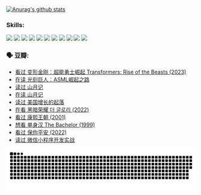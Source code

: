 
[![Anurag's github stats](https://github-readme-stats.vercel.app/api?username=w940853815)](https://github.com/anuraghazra/github-readme-stats)

### Skills:

<code><img height="32" src="https://cdn.jsdelivr.net/npm/simple-icons@v5/icons/python.svg"></code>
<code><img height="32" src="https://cdn.jsdelivr.net/npm/simple-icons@v5/icons/javascript.svg"></code>
<code><img height="32" src="https://cdn.jsdelivr.net/npm/simple-icons@v5/icons/django.svg"></code>
<code><img height="32" src="https://cdn.jsdelivr.net/npm/simple-icons@v5/icons/flask.svg"></code>
<code><img height="32" src="https://cdn.jsdelivr.net/npm/simple-icons@v5/icons/vuetify.svg"></code>
<code><img height="32" src="https://cdn.jsdelivr.net/npm/simple-icons@v5/icons/git.svg"></code>
<code><img height="32" src="https://cdn.jsdelivr.net/npm/simple-icons@v5/icons/docker.svg"></code>
<code><img height="32" src="https://cdn.jsdelivr.net/npm/simple-icons@v5/icons/postgresql.svg"></code>
<code><img height="32" src="https://cdn.jsdelivr.net/npm/simple-icons@v5/icons/elasticsearch.svg"></code>
<code><img height="32" src="https://cdn.jsdelivr.net/npm/simple-icons@v5/icons/macos.svg"></code>
<code><img height="32" src="https://cdn.jsdelivr.net/npm/simple-icons@v5/icons/linux.svg"></code>

### 🗣 豆瓣:

<!-- DOUBAN-ACTIVITIES:START -->
- [看过 变形金刚：超能勇士崛起 Transformers: Rise of the Beasts‎ (2023)](https://www.douban.com/people/136069238/status/4267685771/?_i=86514346)
- [在读 光刻巨人：ASML崛起之路](https://www.douban.com/people/136069238/status/4266569048/?_i=86514346)
- [读过 山月记](https://www.douban.com/people/136069238/status/4266567455/?_i=86514346)
- [在读 山月记](https://www.douban.com/people/136069238/status/4256796460/?_i=86514346)
- [读过 美国增长的起落](https://www.douban.com/people/136069238/status/4256795052/?_i=86514347)
- [在看 黑暗荣耀 더 글로리‎ (2022)](https://www.douban.com/people/136069238/status/4256207386/?_i=86514347)
- [看过 康熙王朝‎ (2001)](https://www.douban.com/people/136069238/status/4254396418/?_i=86514347)
- [想看 单身汉 The Bachelor‎ (1999)](https://www.douban.com/people/136069238/status/4250318861/?_i=86514347)
- [看过 保你平安‎ (2022)](https://www.douban.com/people/136069238/status/4239139510/?_i=86514347)
- [读过 微信小程序开发实战](https://www.douban.com/people/136069238/status/4237321528/?_i=86514347)
<!-- DOUBAN-ACTIVITIES:END -->


![Snake animation](https://raw.githubusercontent.com/w940853815/w940853815/output/github-contribution-grid-snake.svg)

<!--
**w940853815/w940853815** is a ✨ _special_ ✨ repository because its `README.md` (this file) appears on your GitHub profile.

Here are some ideas to get you started:

- 🔭 I’m currently working on ...
- 🌱 I’m currently learning ...
- 👯 I’m looking to collaborate on ...
- 🤔 I’m looking for help with ...
- 💬 Ask me about ...
- 📫 How to reach me: ...
- 😄 Pronouns: ...
- ⚡ Fun fact: ...
-->
